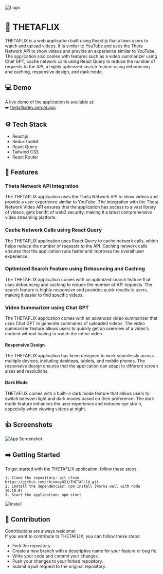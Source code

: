 
![Logo](https://i.imgur.com/a1Ck04B.png)


# 🎉 THETAFLIX
THETAFLIX is a web application built using React.js that allows users to watch and upload videos. It is similar to YouTube and uses the Theta Network API to show videos and provide an experience similar to YouTube. The application also comes with features such as a video summarizer using Chat GPT, cache network calls using React Query to reduce the number of requests to the API, a highly optimized search feature using debouncing and caching, responsive design, and dark mode.


## 💻 Demo
A live demo of the application is available at:\
➡️ [thetaflixdev.vercel.app](https://thetaflixdev.vercel.app/)


## ⚙️ Tech Stack
- React.js
- Redux toolkit 
- React Query
- Tailwind CSS
- React Router



## 🚀 Features

### **Theta Network API Integration**

The THETAFLIX application uses the Theta Network API to show videos and provide a user experience similar to YouTube. The integration with the Theta Network Video API ensures that the application has access to a vast library of videos, gets benifit of web3 security, making it a latest comprehensive video streaming platform.

### **Cache Network Calls using React Query**

The THETAFLIX application uses React Query to cache network calls, which helps reduce the number of requests to the API. Caching network calls ensures that the application runs faster and improves the overall user experience.

### **Optimized Search Feature using Debouncing and Caching**

The THETAFLIX application comes with an optimized search feature that uses debouncing and caching to reduce the number of API requests. The search feature is highly responsive and provides quick results to users, making it easier to find specific videos.

### **Video Summarizer using Chat GPT**

The THETAFLIX application comes with an advanced video summarizer that uses Chat GPT to generate summaries of uploaded videos. The video summarizer feature allows users to quickly get an overview of a video's content without having to watch the entire video.

#### **Responsive Design**

The THETAFLIX application has been designed to work seamlessly across multiple devices, including desktops, tablets, and mobile phones. The responsive design ensures that the application can adapt to different screen sizes and resolutions.

#### **Dark Mode**

THETAFLIX comes with a built-in dark mode feature that allows users to switch between light and dark modes based on their preference. The dark mode feature enhances the user experience and reduces eye strain, especially when viewing videos at night.

## 👍 Screenshots


![App Screenshot](https://i.imgur.com/s5Jt9CT.png)


## ➡️ Getting Started
To get started with the THETAFLIX application, follow these steps:

    1. Clone the repository: git clone https://github.com/chinmay021/THETAFLIX.git
    2. Install the dependencies: npm install [Works well with node 16.10.0]
    3. Start the application: npm start
![install](https://i.imgur.com/KS3thn0.png)
## 🤝 Contribution

Contributions are always welcome!\
If you want to contribute to THETAFLIX, you can follow these steps:

- Fork the repository.
- Create a new branch with a descriptive name for your feature or bug fix.
- Write your code and commit your changes.
- Push your changes to your forked repository.
- Submit a pull request to the original repository.



